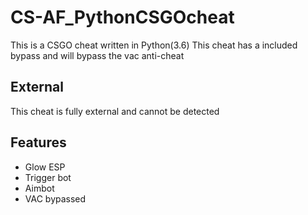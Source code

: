 # CS-AF_PythonCSGOcheat
This is a CSGO cheat written in Python(3.6)
This cheat has a included bypass and will bypass the vac anti-cheat

## External
This cheat is fully external and cannot be detected

## Features
- Glow ESP
- Trigger bot
- Aimbot
- VAC bypassed

